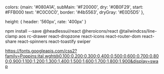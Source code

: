 <!-- TAILDWIND -->
 <!-- colors -->

colors: {main: '#080A1A',
subMain: '#F20000',
dry: '#0B0F29',
start: #FFB000
text: '#C0C0C0',
border: '#4b5563',
dryGray: '#E0D5D5'
},

  <!-- height -->

height: {
header: '560px',
rate: '400px'
}

npm install --save @headlessui/react @heroicons/react @tailwindcss/line-clamp aos rc-drawer react-dropzone react-icons react-router-dom react-share react-spinners react-toastify swiper

<!-- Font -->

https://fonts.googleapis.com/css2?family=Poppins:ital,wght@0,100;0,200;0,300;0,400;0,500;0,600;0,700;0,800;0,900;1,100;1,200;1,300;1,400;1,500;1,600;1,700;1,800;1,900&display=swap
